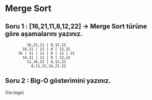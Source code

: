 # Merge Sort

## Soru 1 : [16,21,11,8,12,22] -> Merge Sort türüne göre aşamalarını yazınız.
```
          16,21,11 | 8,12,22
        16,21 | 11 | 8 | 12,22
      16 | 21 | 11 | 8 | 12 | 22
        16,21 | 11 | 8 | 12,22
          11,16,21 | 8,12,22
            8,11,12,16,21,22
```
## Soru 2 : Big-O gösterimini yazınız.
O(n.logn)
